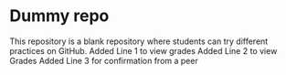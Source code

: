 # Dummy repo
This repository is a blank repository where students can try different practices on GitHub.
Added Line 1 to view grades
Added Line 2 to view Grades
Added Line 3 for confirmation from a peer